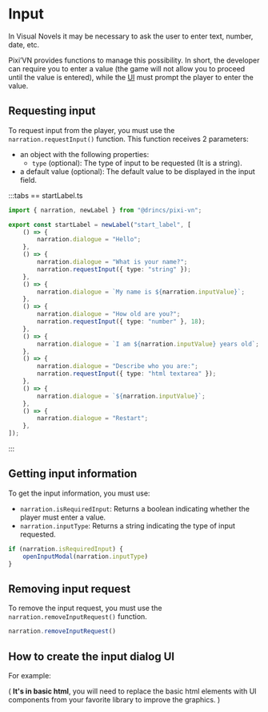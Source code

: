 # Input

In Visual Novels it may be necessary to ask the user to enter text, number, date, etc.

Pixi’VN provides functions to manage this possibility. In short, the developer can require you to enter a value (the game will not allow you to proceed until the value is entered), while the [UI](/start/interface.md) must prompt the player to enter the value.

## Requesting input

To request input from the player, you must use the `narration.requestInput()` function. This function receives 2 parameters:

- an object with the following properties:
  - `type` (optional): The type of input to be requested (It is a string).
- a default value (optional): The default value to be displayed in the input field.

:::tabs
\== startLabel.ts

```ts
import { narration, newLabel } from "@drincs/pixi-vn";

export const startLabel = newLabel("start_label", [
    () => {
        narration.dialogue = "Hello";
    },
    () => {
        narration.dialogue = "What is your name?";
        narration.requestInput({ type: "string" });
    },
    () => {
        narration.dialogue = `My name is ${narration.inputValue}`;
    },
    () => {
        narration.dialogue = "How old are you?";
        narration.requestInput({ type: "number" }, 18);
    },
    () => {
        narration.dialogue = `I am ${narration.inputValue} years old`;
    },
    () => {
        narration.dialogue = "Describe who you are:";
        narration.requestInput({ type: "html textarea" });
    },
    () => {
        narration.dialogue = `${narration.inputValue}`;
    },
    () => {
        narration.dialogue = "Restart";
    },
]);
```

:::

<sandbox
template="6968x8"
entry="/src/labels/startLabel.ts,/src/screens/modals/TextInput.tsx"
/>

## Getting input information

To get the input information, you must use:

- `narration.isRequiredInput`: Returns a boolean indicating whether the player must enter a value.
- `narration.inputType`: Returns a string indicating the type of input requested.

```typescript
if (narration.isRequiredInput) {
    openInputModal(narration.inputType)
}
```

## Removing input request

To remove the input request, you must use the `narration.removeInputRequest()` function.

```typescript
narration.removeInputRequest()
```

## How to create the input dialog UI

For example:

( **It's in basic html**, you will need to replace the basic html elements with UI components from your favorite library to improve the graphics. )

<sandbox
template="mjn5c8"
entry="/src/screens/modals/TextInput.tsx"
/>
